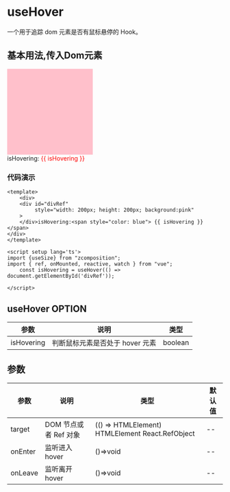 # useHover

一个用于追踪 dom 元素是否有鼠标悬停的 Hook。

## 基本用法,传入Dom元素
<script setup lang='ts'>
import { useHover } from "zcomposition";
import { ref, onMounted } from "vue";   
 const divRef = ref()
 const isHovering = useHover(() =>divRef.value);
</script>

<div>
    <div ref="divRef"
      style="width: 200px; height: 200px; background:pink"
    >
    </div>isHovering:<span style="color:red"> {{ isHovering }} </span>
</div>

### 代码演示

```vue
<template>
    <div>
    <div id="divRef"
         style="width: 200px; height: 200px; background:pink"
    >
    </div>isHovering:<span style="color: blue"> {{ isHovering }} </span>
</div>
</template>

<script setup lang='ts'>
import {useSize} from "zcomposition";
import { ref, onMounted, reactive, watch } from "vue";
    const isHovering = useHover(() => document.getElementById('divRef'));

</script>

```

## useHover OPTION

| 参数       | 说明                      | 类型                   |
| -------    | ------------------------- | ---------------------- | 
| isHovering |判断鼠标元素是否处于 hover 元素 | boolean |

## 参数

| 参数      | 说明                      | 类型                   | 默认值 |
| -------   | ------------------------- | ---------------------- | ------ |
| target     |DOM 节点或者 Ref 对象| (() => HTMLElement) HTMLElement React.RefObject | -- |
| onEnter | 监听进入 hover	| ()=>void |  -- |
| onLeave | 监听离开 hover  | ()=>void |  --|   
